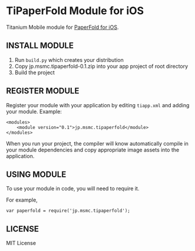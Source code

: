 TiPaperFold Module for iOS
===========================================
Titanium Mobile module for [PaperFold for iOS](https://github.com/honcheng/PaperFold-for-iOS/ "PaperFold-for-iOS").

INSTALL MODULE
--------------------

1. Run `build.py` which creates your distribution
2. Copy jp.msmc.tipaperfold-0.1.zip into your app project of root directory
3. Build the project

REGISTER MODULE
---------------------

Register your module with your application by editing `tiapp.xml` and adding your module.
Example:

	<modules>
		<module version="0.1">jp.msmc.tipaperfold</module>
	</modules>

When you run your project, the compiler will know automatically compile in your module
dependencies and copy appropriate image assets into the application.

USING MODULE
-------------------------

To use your module in code, you will need to require it. 

For example,

	var paperfold = require('jp.msmc.tipaperfold');
	
LICENSE
-------------------------
MIT License

